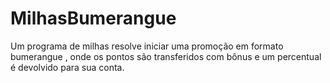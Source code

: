 # MilhasBumerangue
Um programa de milhas resolve iniciar uma promoção em formato bumerangue , onde os pontos são transferidos com bônus e um percentual é devolvido para sua conta.
